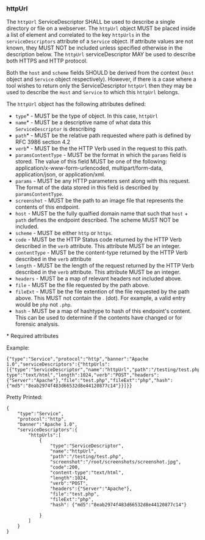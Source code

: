 ### httpUrl
The ```httpUrl``` ServiceDescriptor SHALL be used to describe a single directory or file on a webserver. The ```httpUrl``` object MUST be placed inside a list of element and correlated to the key ```httpUrls``` in the ```serviceDescriptors``` attribute of a ```Service``` object. If attribute values are not known, they MUST NOT be included unless specified otherwise in the description below. The `httpUrl` serviceDescriptor MAY be used to describe both HTTPS and HTTP protocol.

Both the `host` and `scheme` fields SHOULD be derived from the context (`Host` object and `Service` object respectively). However, if there is a case where a tool wishes to return only the ServiceDescriptor `httpUrl` then they may be used to describe the `Host` and `Service` to which this `httpUrl` belongs. 

The ```httpUrl``` object has the following attributes defined:
* ```type```* - MUST be the type of object. In this case, ```httpUrl```
* ```name```* - MUST be a descriptive name of what data this ```ServiceDescriptor``` is describing
* ```path```* - MUST be the relative path requested where path is defined by RFC 3986 section 4.2
* ```verb```* - MUST be the the HTTP Verb used in the request to this path.
* ```paramsContentType``` - MUST be the format in which the `params` field is stored. The value of this field MUST be one of the following: application/x-www-form-urlencoded, multipart/form-data, application/json, or application/xml. 
* ```params``` - MUST be any HTTP parameters sent along with this request. The format of the data stored in this field is described by `paramsContentType`. 
* ```screenshot``` - MUST be the path to an image file that represents the contents of this endpoint.
* ```host``` - MUST be the fully qualfied domain name that such that `host` + `path` defines the endpoint described. The scheme MUST NOT be included.
* ```scheme``` - MUST be either `http` or `https`. 
* ```code``` - MUST be the HTTP Status code returned by the HTTP Verb described in the ```verb``` attribute. This attribute MUST be an integer. 
* ```contentType``` - MUST be the content-type returned by  the HTTP Verb described in the ```verb``` attribute
* ```length``` - MUST be the length of the request returned by the HTTP Verb described in the ```verb``` attribute. This attribute MUST be an integer. 
* ```headers``` - MUST be a map of relevant headers not included above.
* ```file``` - MUST be the file requested by the path above.
* ```fileExt``` - MUST be the file extention of the file requested by the path above. This MUST not contain the . (dot). For example, a valid entry would be ```php``` not ```.php```.
* ```hash``` - MUST be a map of hashtype to hash of this endpoint's content. This can be used to determine if the contents have changed or for forensic analysis.

\* Required attributes

Example:
```
{"type":"Service","protocol":"http","banner":"Apache 1.0","serviceDescriptors":{"httpUrls":[{"type":"ServiceDescriptor","name":"httpUrl","path":"/testing/test.php","screenshot":"/root/screenshots/screenshot.jpg","code":200,"content-type":"text/html","length":1024,"verb":"POST","headers":{"Server":"Apache"},"file":"test.php","fileExt":"php","hash":{"md5":"8eab2974f483d66532d8e44120877c14"}}]}}
```


Pretty Printed:
```
{
	"type":"Service",
	"protocol":"http",
	"banner":"Apache 1.0",
	"serviceDescriptors":{
		"httpUrls":[
			{
				"type":"ServiceDescriptor",
				"name":"httpUrl",
				"path":"/testing/test.php",
				"screenshot":"/root/screenshots/screenshot.jpg",
				"code":200,
				"content-type":"text/html",
				"length":1024,
				"verb":"POST",
				"headers":{"Server":"Apache"},
				"file":"test.php",
				"fileExt":"php",
				"hash": {"md5":"8eab2974f483d66532d8e44120877c14"}

			}
		]
	}
}
```
